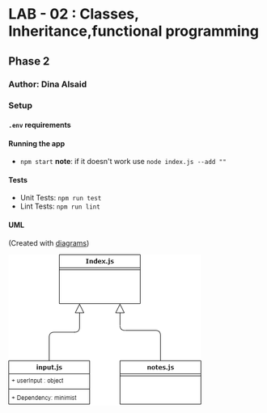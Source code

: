 # LAB - 02 : Classes, Inheritance,functional programming

## Phase 2

### Author: Dina Alsaid

### Setup

#### `.env` requirements

#### Running the app

- `npm start` **note**: if it doesn't work use `node index.js --add ""`

#### Tests

- Unit Tests: `npm run test`
- Lint Tests: `npm run lint`

#### UML

(Created with [diagrams](https://app.diagrams.net/))

![UML Diagram](UML.png)

